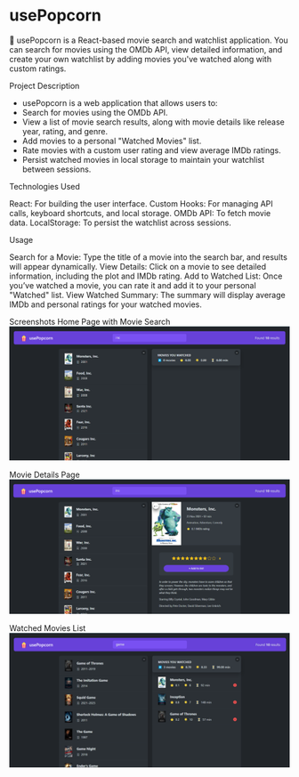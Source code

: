 # usePopcorn

🍿 usePopcorn is a React-based movie search and watchlist application. You can search for movies using the OMDb API, view detailed information, and create your own watchlist by adding movies you've watched along with custom ratings.

Project Description

- usePopcorn is a web application that allows users to:
- Search for movies using the OMDb API.
- View a list of movie search results, along with movie details like release year, rating, and genre.
- Add movies to a personal "Watched Movies" list.
- Rate movies with a custom user rating and view average IMDb ratings.
- Persist watched movies in local storage to maintain your watchlist between sessions.


Technologies Used

React: For building the user interface.
Custom Hooks: For managing API calls, keyboard shortcuts, and local storage.
OMDb API: To fetch movie data.
LocalStorage: To persist the watchlist across sessions.


Usage

Search for a Movie: Type the title of a movie into the search bar, and results will appear dynamically.
View Details: Click on a movie to see detailed information, including the plot and IMDb rating.
Add to Watched List: Once you’ve watched a movie, you can rate it and add it to your personal "Watched" list.
View Watched Summary: The summary will display average IMDb and personal ratings for your watched movies.



Screenshots
Home Page with Movie Search
![Home Page with Movie Search](./screenshots/homepage.png)

Movie Details Page
![Movie Details Page](./screenshots/moviedetails.png)

Watched Movies List
![Watched Movies List](./screenshots/watched-movies-summary.png)
